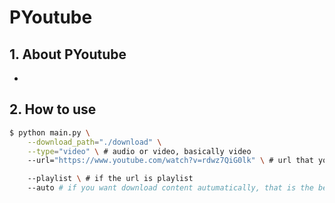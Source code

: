 # PYoutube

## 1. About PYoutube
 - 
 
## 2. How to use

```bash
$ python main.py \
    --download_path="./download" \
    --type="video" \ # audio or video, basically video
    --url="https://www.youtube.com/watch?v=rdwz7QiG0lk" \ # url that you want to download

    --playlist \ # if the url is playlist
    --auto # if you want download content autumatically, that is the best.
```